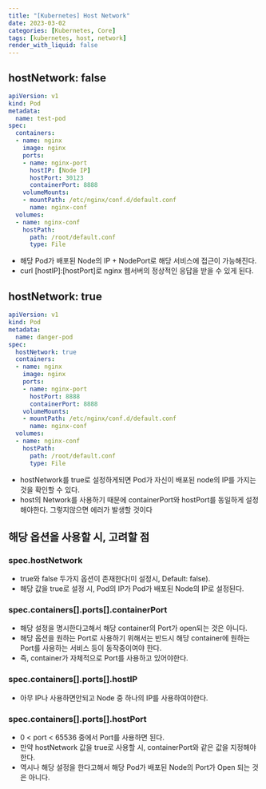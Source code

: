 ```yaml
---
title: "[Kubernetes] Host Network"
date: 2023-03-02
categories: [Kubernetes, Core]
tags: [kubernetes, host, network]
render_with_liquid: false
---
```


## hostNetwork: false

```yaml
apiVersion: v1
kind: Pod
metadata:
  name: test-pod
spec:
  containers:
  - name: nginx
    image: nginx
    ports:
    - name: nginx-port
      hostIP: [Node IP]
      hostPort: 30123
      containerPort: 8888
    volumeMounts:
    - mountPath: /etc/nginx/conf.d/default.conf
      name: nginx-conf
  volumes:
  - name: nginx-conf
    hostPath:
      path: /root/default.conf
      type: File
```

- 해당 Pod가 배포된 Node의 IP + NodePort로 해당 서비스에 접근이 가능해진다.
- curl [hostIP]:[hostPort]로 nginx 웹서버의 정상적인 응답을 받을 수 있게 된다.

## hostNetwork: true

```yaml
apiVersion: v1
kind: Pod
metadata:
  name: danger-pod
spec:
  hostNetwork: true
  containers:
  - name: nginx
    image: nginx
    ports:
    - name: nginx-port
      hostPort: 8888
      containerPort: 8888
    volumeMounts:
    - mountPath: /etc/nginx/conf.d/default.conf
      name: nginx-conf
  volumes:
  - name: nginx-conf
    hostPath:
      path: /root/default.conf
      type: File
```

- hostNetwork를 true로 설정하게되면 Pod가 자신이 배포된 node의 IP를 가지는 것을 확인할 수 있다.
- host의 Network를 사용하기 때문에 containerPort와 hostPort를 동일하게 설정해야한다. 그렇지않으면 에러가 발생할 것이다


## 해당 옵션을 사용할 시, 고려할 점

### spec.hostNetwork

- true와 false 두가지 옵션이 존재한다(미 설정시, Default: false).
- 해당 값을 true로 설정 시, Pod의 IP가 Pod가 배포된 Node의 IP로 설정된다. 
 
### spec.containers[].ports[].containerPort

- 해당 설정을 명시한다고해서 해당 container의 Port가 open되는 것은 아니다.
- 해당 옵션을 원하는 Port로 사용하기 위해서는 반드시 해당 container에 원하는 Port를 사용하는 서비스 등이 동작중이여야 한다.
- 즉, container가 자체적으로 Port를 사용하고 있어야한다.
 
### spec.containers[].ports[].hostIP

- 아무 IP나 사용하면안되고 Node 중 하나의 IP를 사용하여야한다. 
 
### spec.containers[].ports[].hostPort

- 0 < port < 65536 중에서 Port를 사용하면 된다.
- 만약 hostNetwork 값을 true로 사용할 시, containerPort와 같은 값을 지정해야한다.
- 역시나 해당 설정을 한다고해서 해당 Pod가 배포된 Node의 Port가 Open 되는 것은 아니다.